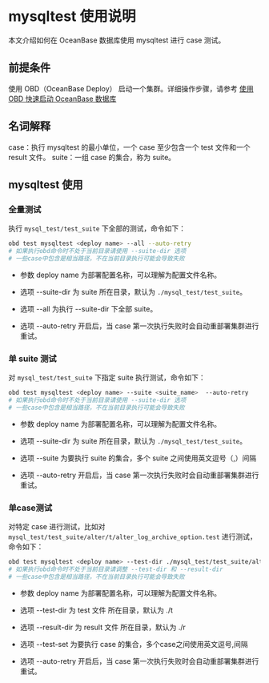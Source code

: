 # mysqltest 使用说明

本文介绍如何在 OceanBase 数据库使用 mysqltest 进行 case 测试。

## 前提条件

使用 OBD（OceanBase Deploy） 启动一个集群。详细操作步骤，请参考 [使用 OBD 快速启动 OceanBase 数据库](https://github.com/oceanbase/obdeploy#%E5%BF%AB%E9%80%9F%E5%90%AF%E5%8A%A8-oceanbase-%E6%95%B0%E6%8D%AE%E5%BA%93)

## 名词解释

case：执行 mysqltest 的最小单位，一个 case 至少包含一个 test 文件和一个 result 文件。
suite：一组 case 的集合，称为 suite。

## mysqltest 使用

### 全量测试

执行 `mysql_test/test_suite` 下全部的测试，命令如下：

```bash
obd test mysqltest <deploy name> --all --auto-retry
# 如果执行obd命令时不处于当前目录请使用 --suite-dir 选项
# 一些case中包含是相当路径，不在当前目录执行可能会导致失败
```

* 参数 deploy name 为部署配置名称，可以理解为配置文件名称。

* 选项 --suite-dir 为 suite 所在目录，默认为 `./mysql_test/test_suite`。

* 选项 --all 为执行 --suite-dir 下全部 suite。

* 选项 --auto-retry 开启后，当 case 第一次执行失败时会自动重部署集群进行重试。

### 单 suite 测试

对 `mysql_test/test_suite` 下指定 suite 执行测试，命令如下：

```bash
obd test mysqltest <deploy name> --suite <suite_name>  --auto-retry
# 如果执行obd命令时不处于当前目录请使用 --suite-dir 选项
# 一些case中包含是相当路径，不在当前目录执行可能会导致失败
```

* 参数 deploy name 为部署配置名称，可以理解为配置文件名称。

* 选项 --suite-dir 为 suite 所在目录，默认为 `./mysql_test/test_suite`。

* 选项 --suite 为要执行 suite 的集合，多个 suite 之间使用英文逗号（,）间隔

* 选项 --auto-retry 开启后，当 case 第一次执行失败时会自动重部署集群进行重试。

### 单case测试

对特定 case 进行测试，比如对 `mysql_test/test_suite/alter/t/alter_log_archive_option.test` 进行测试，命令如下：

```bash
obd test mysqltest <deploy name> --test-dir ./mysql_test/test_suite/alter/t --result-dir ./mysql_test/test_suite/alter/r --test-set alter_log_archive_option --auto-retry
# 如果执行obd命令时不处于当前目录请调整 --test-dir 和 --result-dir
# 一些case中包含是相当路径，不在当前目录执行可能会导致失败
```

* 参数 deploy name 为部署配置名称，可以理解为配置文件名称。

* 选项 --test-dir 为 test 文件 所在目录，默认为 ./t

* 选项 --result-dir 为 result 文件 所在目录，默认为 ./r

* 选项 --test-set 为要执行 case 的集合，多个case之间使用英文逗号,间隔

* 选项 --auto-retry 开启后，当 case 第一次执行失败时会自动重部署集群进行重试。
